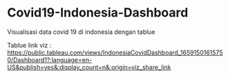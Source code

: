 # Covid19-Indonesia-Dashboard
Visualisasi data covid 19 di indonesia dengan tablue

Tablue link viz : https://public.tableau.com/views/IndonesiaCovidDashboard_16591501615750/Dashboard1?:language=en-US&publish=yes&:display_count=n&:origin=viz_share_link
